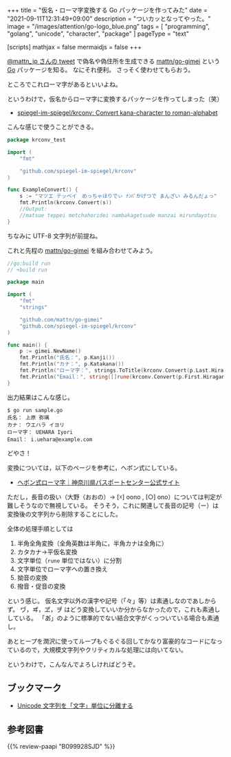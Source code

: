 +++
title = "仮名・ローマ字変換する Go パッケージを作ってみた"
date =  "2021-09-11T12:31:49+09:00"
description = "ついカッとなってやった。"
image = "/images/attention/go-logo_blue.png"
tags = [ "programming", "golang", "unicode", "character", "package" ]
pageType = "text"

[scripts]
  mathjax = false
  mermaidjs = false
+++

[@mattn_jp さんの tweet](https://twitter.com/mattn_jp/status/1436388661231177730) で偽名や偽住所を生成できる [mattn/go-gimei][go-gimei] という [Go] パッケージを知る。
なにそれ便利。
さっそく使わせてもらおう。

ところでこれローマ字があるといいよね。

というわけで，仮名からローマ字に変換するパッケージを作ってしまった（笑）

- [spiegel-im-spiegel/krconv: Convert kana-character to roman-alphabet][krconv]

こんな感じで使うことができる。

```go
package krconv_test

import (
	"fmt"

	"github.com/spiegel-im-spiegel/krconv"
)

func ExampleConvert() {
	s := "マツエ テッペイ　めっちゃほりでぃ ﾅﾝﾊﾞかげつで まんざい みるんだょっ"
	fmt.Println(krconv.Convert(s))
	//Output:
	//matsue teppei metchahoridei nambakagetsude manzai mirundayotsu
}
```

ちなみに UTF-8 文字列が前提ね。

これと先程の [mattn/go-gimei][go-gimei] を組み合わせてみよう。

```go
//go:build run
// +build run

package main

import (
	"fmt"
	"strings"

	"github.com/mattn/go-gimei"
	"github.com/spiegel-im-spiegel/krconv"
)

func main() {
	p := gimei.NewName()
	fmt.Println("氏名：", p.Kanji())
	fmt.Println("カナ：", p.Katakana())
	fmt.Println("ローマ字：", strings.ToTitle(krconv.Convert(p.Last.Hiragana())), strings.Title(krconv.Convert(p.First.Hiragana())))
	fmt.Println("Email：", string([]rune(krconv.Convert(p.First.Hiragana()))[0:1])+"."+krconv.Convert(p.Last.Hiragana())+"@example.com")
}
```

出力結果はこんな感じ。

```text
$ go run sample.go 
氏名： 上原 弥璃
カナ： ウエハラ イヨリ
ローマ字： UEHARA Iyori
Email： i.uehara@example.com
```

どやさ！

変換については，以下のページを参考に，ヘボン式にしている。

- [ヘボン式ローマ字｜神奈川県パスポートセンター公式サイト](http://www.pref.kanagawa.jp/osirase/02/2315/hepburn.html)

ただし，長音の扱い（大野（おおの）→ [☓] oono , [○] ono）については判定が難しそうなので無視している。
そうそう，これに関連して長音の記号（ー）は変換後の文字列から削除することにした。

全体の処理手順としては

1. 半角全角変換（全角英数は半角に，半角カナは全角に）
2. カタカナ→平仮名変換
3. 文字単位（`rune` 単位ではない）に分割
4. 文字単位でローマ字への置き換え
5. 拗音の変換
6. 撥音・促音の変換

という感じ。
仮名文字以外の漢字や記号（「々」等）は素通しなのであしからず。
ヷ，ヸ，ヹ，ヺ はどう変換していいか分からなかったので，これも素通ししている。
「あ&#x3099;」のように標準的でない結合文字がくっついている場合も素通し。

あとヒープを潤沢に使ってループもぐるぐる回してかなり富豪的なコードになっているので，大規模文字列やクリティカルな処理には向いてない。

というわけで，こんなんでよろしければどうぞ。

## ブックマーク

- [Unicode 文字列を「文字」単位に分離する](https://zenn.dev/spiegel/articles/20210408-unicode-characters)

[Go]: https://golang.org/ "The Go Programming Language"
[go-gimei]: https://github.com/mattn/go-gimei "mattn/go-gimei"
[krconv]: https://github.com/spiegel-im-spiegel/krconv "spiegel-im-spiegel/krconv: Convert kana-character to roman-alphabet"

## 参考図書

{{% review-paapi "B099928SJD" %}} <!-- プログラミング言語Go -->
